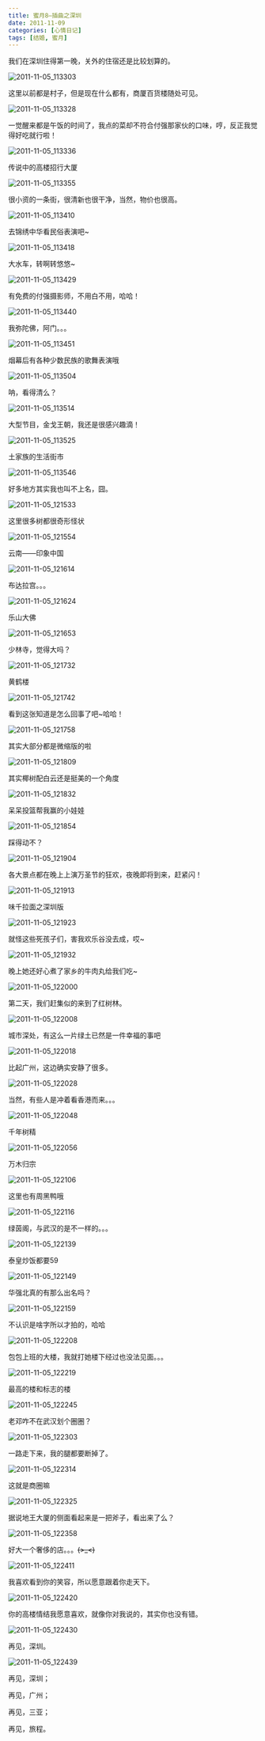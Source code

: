 ```yaml
---
title: 蜜月8–插曲之深圳
date: 2011-11-09
categories: [心情日记]
tags: [结婚, 蜜月]
---
```


我们在深圳住得第一晚，关外的住宿还是比较划算的。

![2011-11-05_113303](http://oec2003.qiniudn.com/2011-11-05_113303.jpg)

这里以前都是村子，但是现在什么都有，商厦百货楼随处可见。

![2011-11-05_113328](http://oec2003.qiniudn.com/2011-11-05_113328.jpg)

一觉醒来都是午饭的时间了，我点的菜却不符合付强那家伙的口味，哼，反正我觉得好吃就行啦！

![2011-11-05_113336](http://oec2003.qiniudn.com/2011-11-05_113336.jpg)

传说中的高楼招行大厦

![2011-11-05_113355](http://oec2003.qiniudn.com/2011-11-05_113355.jpg)

很小资的一条街，很清新也很干净，当然，物价也很高。

![2011-11-05_113410](http://oec2003.qiniudn.com/2011-11-05_113410.jpg)

去锦绣中华看民俗表演吧~

![2011-11-05_113418](http://oec2003.qiniudn.com/2011-11-05_113418.jpg)

大水车，转啊转悠悠~

![2011-11-05_113429](http://oec2003.qiniudn.com/2011-11-05_113429.jpg)

有免费的付强摄影师，不用白不用，哈哈！

![2011-11-05_113440](http://oec2003.qiniudn.com/2011-11-05_113440.jpg)

我弥陀佛，阿门。。。

![2011-11-05_113451](http://oec2003.qiniudn.com/2011-11-05_113451.jpg)

烟幕后有各种少数民族的歌舞表演哦

![2011-11-05_113504](http://oec2003.qiniudn.com/2011-11-05_113504.jpg)

呐，看得清么？

![2011-11-05_113514](http://oec2003.qiniudn.com/2011-11-05_113514.jpg)

大型节目，金戈王朝，我还是很感兴趣滴！

![2011-11-05_113525](http://oec2003.qiniudn.com/2011-11-05_113525.jpg)

土家族的生活街市

![2011-11-05_113546](http://oec2003.qiniudn.com/2011-11-05_113546.jpg)

好多地方其实我也叫不上名，囧。

![2011-11-05_121533](http://oec2003.qiniudn.com/2011-11-05_121533.jpg)

这里很多树都很奇形怪状

![2011-11-05_121554](http://oec2003.qiniudn.com/2011-11-05_121554.jpg)

云南——印象中国

![2011-11-05_121614](http://oec2003.qiniudn.com/2011-11-05_121614.jpg)

布达拉宫。。。

![2011-11-05_121624](http://oec2003.qiniudn.com/2011-11-05_121624.jpg)

乐山大佛

![2011-11-05_121653](http://oec2003.qiniudn.com/2011-11-05_121653.jpg)

少林寺，觉得大吗？

![2011-11-05_121732](http://oec2003.qiniudn.com/2011-11-05_121732.jpg)

黄鹤楼

![2011-11-05_121742](http://oec2003.qiniudn.com/2011-11-05_121742.jpg)

看到这张知道是怎么回事了吧~哈哈！

![2011-11-05_121758](http://oec2003.qiniudn.com/2011-11-05_121758.jpg)

其实大部分都是微缩版的啦

![2011-11-05_121809](http://oec2003.qiniudn.com/2011-11-05_121809.jpg)

其实椰树配白云还是挺美的一个角度

![2011-11-05_121832](http://oec2003.qiniudn.com/2011-11-05_121832.jpg)

呆呆投篮帮我赢的小娃娃

![2011-11-05_121854](http://oec2003.qiniudn.com/2011-11-05_121854.jpg)

踩得动不？

![2011-11-05_121904](http://oec2003.qiniudn.com/2011-11-05_121904.jpg)

各大景点都在晚上上演万圣节的狂欢，夜晚即将到来，赶紧闪！

![2011-11-05_121913](http://oec2003.qiniudn.com/2011-11-05_121913.jpg)

味千拉面之深圳版

![2011-11-05_121923](http://oec2003.qiniudn.com/2011-11-05_121923.jpg)

就怪这些死孩子们，害我欢乐谷没去成，哎~

![2011-11-05_121932](http://oec2003.qiniudn.com/2011-11-05_121932.jpg)

晚上她还好心煮了家乡的牛肉丸给我们吃~

![2011-11-05_122000](http://oec2003.qiniudn.com/2011-11-05_122000.jpg)

第二天，我们赶集似的来到了红树林。

![2011-11-05_122008](http://oec2003.qiniudn.com/2011-11-05_122008.jpg)

城市深处，有这么一片绿土已然是一件幸福的事吧

![2011-11-05_122018](http://oec2003.qiniudn.com/2011-11-05_122018.jpg)

比起广州，这边确实安静了很多。

![2011-11-05_122028](http://oec2003.qiniudn.com/2011-11-05_122028.jpg)

当然，有些人是冲着看香港而来。。。

![2011-11-05_122048](http://oec2003.qiniudn.com/2011-11-05_122048.jpg)

千年树精

![2011-11-05_122056](http://oec2003.qiniudn.com/2011-11-05_122056.jpg)

万木归宗

![2011-11-05_122106](http://oec2003.qiniudn.com/2011-11-05_122106.jpg)

这里也有周黑鸭哦

![2011-11-05_122116](http://oec2003.qiniudn.com/2011-11-05_122116.jpg)

绿茵阁，与武汉的是不一样的。。。

![2011-11-05_122139](http://oec2003.qiniudn.com/2011-11-05_122139.jpg)

泰皇炒饭都要59

![2011-11-05_122149](http://oec2003.qiniudn.com/2011-11-05_122149.jpg)

华强北真的有那么出名吗？

![2011-11-05_122159](http://oec2003.qiniudn.com/2011-11-05_122159.jpg)

不认识是啥字所以才拍的，哈哈

![2011-11-05_122208](http://oec2003.qiniudn.com/2011-11-05_122208.jpg)

包包上班的大楼，我就打她楼下经过也没法见面。。。

![2011-11-05_122219](http://oec2003.qiniudn.com/2011-11-05_122219.jpg)

最高的楼和标志的楼

![2011-11-05_122245](http://oec2003.qiniudn.com/2011-11-05_122245.jpg)

老邓咋不在武汉划个圈圈？

![2011-11-05_122303](http://oec2003.qiniudn.com/2011-11-05_122303.jpg)

一路走下来，我的腿都要断掉了。

![2011-11-05_122314](http://oec2003.qiniudn.com/2011-11-05_122314.jpg)

这就是商圈嘛

![2011-11-05_122325](http://oec2003.qiniudn.com/2011-11-05_122325.jpg)

据说地王大厦的侧面看起来是一把斧子，看出来了么？

![2011-11-05_122358](http://oec2003.qiniudn.com/2011-11-05_122358.jpg)

好大一个奢侈的店。。。~~~~(>_<)~~~~

![2011-11-05_122411](http://oec2003.qiniudn.com/2011-11-05_122411.jpg)

我喜欢看到你的笑容，所以愿意跟着你走天下。

![2011-11-05_122420](http://oec2003.qiniudn.com/2011-11-05_122420.jpg)

你的高楼情结我愿意喜欢，就像你对我说的，其实你也没有错。

![2011-11-05_122430](http://oec2003.qiniudn.com/2011-11-05_122430.jpg)

再见，深圳。

![2011-11-05_122439](http://oec2003.qiniudn.com/2011-11-05_122439.jpg)

再见，深圳；

再见，广州；

再见，三亚；

再见，旅程。


